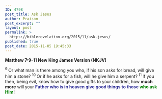 ```yaml
---
ID: 4798
post_title: Ask Jesus
author: Praison
post_excerpt: ""
layout: post
permalink: >
  https://biblerevelation.org/2015/11/ask-jesus/
published: true
post_date: 2015-11-05 19:45:33
---
```

<strong><span class="passage-display-bcv">Matthew 7:9-11
</span><span class="passage-display-version">New King James Version (NKJV)</span></strong>

<span id="en-NKJV-23326" class="text Matt-7-9"><sup class="versenum">9 </sup><span class="woj">Or what man is there among you who, if his son asks for bread, will give him a stone?</span> </span><span id="en-NKJV-23327" class="text Matt-7-10"><sup class="versenum">10 </sup><span class="woj">Or if he asks for a fish, will he give him a serpent?</span> </span><span id="en-NKJV-23328" class="text Matt-7-11"><sup class="versenum">11 </sup><span class="woj">If you then, being evil, know how to give good gifts to your children, how <strong>much more</strong> will your <span style="color: #333399;"><strong>Father who is in heaven give good things to those <span style="color: #008000;">who ask Him</span></strong></span>!</span></span>